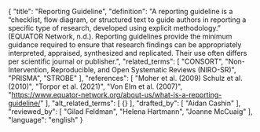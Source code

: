 {
  "title": "Reporting Guideline",
  "definition": "A reporting guideline is a “checklist, flow diagram, or structured text to guide authors in reporting a specific type of research, developed using explicit methodology.” (EQUATOR Network, n.d.). Reporting guidelines provide the minimum guidance required to ensure that research findings can be appropriately interpreted, appraised, synthesized and replicated. Their use often differs per scientific journal or publisher.",
  "related_terms": [
    "CONSORT",
    "Non-Intervention, Reproducible, and Open Systematic Reviews (NIRO-SR)",
    "PRISMA",
    "STROBE"
  ],
  "references": [
    "Moher et al. (2009) Schulz et al. (2010)",
    "Torpor et al. (2021)",
    "Von Elm et al. (2007)",
    "https://www.equator-network.org/about-us/what-is-a-reporting-guideline/"
  ],
  "alt_related_terms": [
    {}
  ],
  "drafted_by": [
    "Aidan Cashin"
  ],
  "reviewed_by": [
    "Gilad Feldman",
    "Helena Hartmann",
    "Joanne McCuaig"
  ],
  "language": "english"
}
